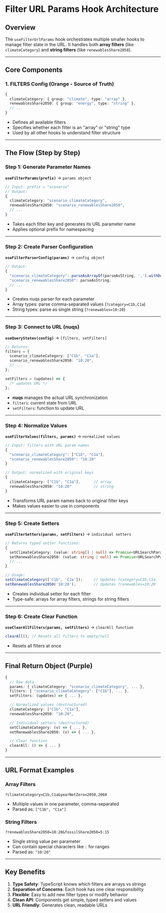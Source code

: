 # Filter URL Params Hook Architecture

## Overview

The `useFilterUrlParams` hook orchestrates multiple smaller hooks to manage filter state in the URL. It handles both **array filters** (like `climateCategory`) and **string filters** (like `renewablesShare2050`).

---

## Core Components

### 1. **FILTERS Config** (Orange - Source of Truth)

```typescript
{
  climateCategory: { group: "climate", type: "array" },
  renewablesShare2050: { group: "energy", type: "string" },
  // ...
}
```

- Defines all available filters
- Specifies whether each filter is an "array" or "string" type
- Used by all other hooks to understand filter structure

---

## The Flow (Step by Step)

### Step 1: Generate Parameter Names

**`useFilterParams(prefix)`** → `params object`

```typescript
// Input: prefix = "scenario"
// Output:
{
  climateCategory: "scenario_climateCategory",
  renewablesShare2050: "scenario_renewablesShare2050",
  // ...
}
```

- Takes each filter key and generates its URL parameter name
- Applies optional prefix for namespacing

---

### Step 2: Create Parser Configuration

**`useFilterParserConfig(params)`** → `config object`

```typescript
// Output:
{
  "scenario_climateCategory": parseAsArrayOf(parseAsString, ',').withDefault([]),
  "scenario_renewablesShare2050": parseAsString,
  // ...
}
```

- Creates nuqs parser for each parameter
- Array types: parse comma-separated values (`?category=C1b,C1a`)
- String types: parse as single string (`?renewables=10:20`)

---

### Step 3: Connect to URL (nuqs)

**`useQueryStates(config)`** → `[filters, setFilters]`

```typescript
// Returns:
filters = {
  scenario_climateCategory: ["C1b", "C1a"],
  scenario_renewablesShare2050: "10:20",
  // ...
};

setFilters = (updates) => {
  /* updates URL */
};
```

- **nuqs** manages the actual URL synchronization
- `filters`: current state from URL
- `setFilters`: function to update URL

---

### Step 4: Normalize Values

**`useFilterValues(filters, params)`** → `normalized values`

```typescript
// Input: filters with URL param names
{
  "scenario_climateCategory": ["C1b", "C1a"],
  "scenario_renewablesShare2050": "10:20"
}

// Output: normalized with original keys
{
  climateCategory: ["C1b", "C1a"],      // array
  renewablesShare2050: "10:20"          // string
}
```

- Transforms URL param names back to original filter keys
- Makes values easier to use in components

---

### Step 5: Create Setters

**`useFilterSetters(params, setFilters)`** → `individual setters`

```typescript
// Returns typed setter functions:
{
  setClimateCategory: (value: string[] | null) => Promise<URLSearchParams>,
  setRenewablesShare2050: (value: string | null) => Promise<URLSearchParams>,
  // ...
}

// Usage:
setClimateCategory(['C1b', 'C1a']);     // Updates ?category=C1b,C1a
setRenewablesShare2050('10:20');        // Updates ?renewables=10:20
```

- Creates individual setter for each filter
- Type-safe: arrays for array filters, strings for string filters

---

### Step 6: Create Clear Function

**`useClearAllFilters(params, setFilters)`** → `clearAll function`

```typescript
clearAll(); // Resets all filters to empty/null
```

- Resets all filters at once

---

## Final Return Object (Purple)

```typescript
{
  // Raw data
  params: { climateCategory: "scenario_climateCategory", ... },
  filters: { "scenario_climateCategory": ["C1b"], ... },
  setFilters: (updates) => { ... },

  // Normalized values (destructured)
  climateCategory: ["C1b", "C1a"],
  renewablesShare2050: "10:20",

  // Individual setters (destructured)
  setClimateCategory: (v) => { ... },
  setRenewablesShare2050: (v) => { ... },

  // Clear function
  clearAll: () => { ... }
}
```

---

## URL Format Examples

### Array Filters

```
?climateCategory=C1b,C1a&yearNetZero=2050,2060
```

- Multiple values in one parameter, comma-separated
- Parsed as: `["C1b", "C1a"]`

### String Filters

```
?renewablesShare2050=10:20&fossilShare2050=5:15
```

- Single string value per parameter
- Can contain special characters like `:` for ranges
- Parsed as: `"10:20"`

---

## Key Benefits

1. **Type Safety**: TypeScript knows which filters are arrays vs strings
2. **Separation of Concerns**: Each hook has one clear responsibility
3. **Flexible**: Easy to add new filter types or modify behavior
4. **Clean API**: Components get simple, typed setters and values
5. **URL Friendly**: Generates clean, readable URLs
